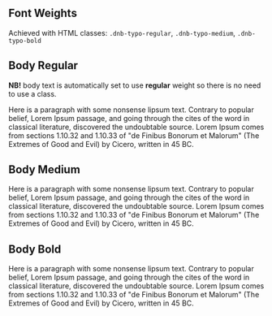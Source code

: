 ## Font Weights

Achieved with HTML classes: `.dnb-typo-regular`, `.dnb-typo-medium`, `.dnb-typo-bold`

## Body Regular

**NB!** body text is automatically set to use **regular** weight so there is
no need to use a class.

<div className="typography-box">
  <p className="dnb-typo-regular">
    Here is a paragraph with some nonsense lipsum text. Contrary to
    popular belief, Lorem Ipsum passage, and going through the cites of
    the word in classical literature, discovered the undoubtable
    source. Lorem Ipsum comes from sections 1.10.32 and 1.10.33 of
    "de Finibus Bonorum et Malorum" (The Extremes of Good and
    Evil) by Cicero, written in 45 BC.
  </p>
</div>

## Body Medium

<div className="typography-box">
  <p className="dnb-typo-medium">
    Here is a paragraph with some nonsense lipsum text. Contrary to
    popular belief, Lorem Ipsum passage, and going through the cites of
    the word in classical literature, discovered the undoubtable
    source. Lorem Ipsum comes from sections 1.10.32 and 1.10.33 of
    "de Finibus Bonorum et Malorum" (The Extremes of Good and
    Evil) by Cicero, written in 45 BC.
  </p>
</div>

## Body Bold

<div className="typography-box">
  <p className="dnb-typo-bold">
    Here is a paragraph with some nonsense lipsum text. Contrary to
    popular belief, Lorem Ipsum passage, and going through the cites of
    the word in classical literature, discovered the undoubtable
    source. Lorem Ipsum comes from sections 1.10.32 and 1.10.33 of
    "de Finibus Bonorum et Malorum" (The Extremes of Good and
    Evil) by Cicero, written in 45 BC.
  </p>
</div>
